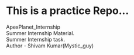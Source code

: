 # This is a practice Repo...
ApexPlanet_Internship
<br>
Summer Internship Material.
<br>
Summer Internship task.
<br>
Author - Shivam Kumar(Mystic_guy)
